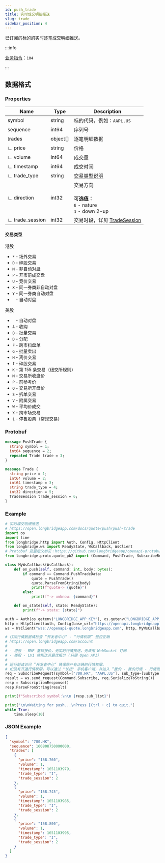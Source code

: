 ```yaml
---
id: push_trade
title: 实时成交明细推送
slug: trade
sidebar_position: 4
---
```


已订阅的标的的实时逐笔成交明细推送。

:::info

[业务指令](../../socket/protocol/push)：`104`

:::

## 数据格式

### Properties

| Name            | Type     | Description                                                           |
| --------------- | -------- | --------------------------------------------------------------------- |
| symbol          | string   | 标的代码，例如：`AAPL.US`                                             |
| sequence        | int64    | 序列号                                                                |
| trades          | object[] | 逐笔明细数据                                                          |
| ∟ price         | string   | 价格                                                                  |
| ∟ volume        | int64    | 成交量                                                                |
| ∟ timestamp     | int64    | 成交时间                                                              |
| ∟ trade_type    | string   | [交易类型说明](#交易类型)                                             |
| ∟ direction     | int32    | 交易方向 <br/><br />**可选值：**<br/>`0` - nature<br/>`1` - down 2-up |
| ∟ trade_session | int32    | 交易时段，详见 [TradeSession](../objects#tradesession---交易时段)     |

#### 交易类型

港股

- `*` - 场外交易
- `D` - 碎股交易
- `M` - 非自动对盘
- `P` - 开市前成交盘
- `U` - 竞价交易
- `X` - 同一券商非自动对盘
- `Y` - 同一券商自动对盘
- ` ` - 自动对盘

美股

- ` ` - 自动对盘
- `A` - 收购
- `B` - 批量交易
- `D` - 分配
- `F` - 跨市扫盘单
- `G` - 批量卖出
- `H` - 离价交易
- `I` - 碎股交易
- `K` - 第 155 条交易（纽交所规则）
- `M` - 交易所收盘价
- `P` - 前参考价
- `Q` - 交易所开盘价
- `S` - 拆单交易
- `V` - 附属交易
- `W` - 平均价成交
- `X` - 跨市场交易
- `1` - 停售股票（常规交易）

### Protobuf

```protobuf
message PushTrade {
  string symbol = 1;
  int64 sequence = 2;
  repeated Trade trade = 3;
}

message Trade {
  string price = 1;
  int64 volume = 2;
  int64 timestamp = 3;
  string trade_type = 4;
  int32 direction = 5;
  TradeSession trade_session = 6;
}
```

### Example

```python
# 实时成交明细推送
# https://open.longbridgeapp.com/docs/quote/push/push-trade
import os
import time
from longbridge.http import Auth, Config, HttpClient
from longbridge.ws import ReadyState, WsCallback, WsClient
# Protobuf 变量定义参见：https://github.com/longbridgeapp/openapi-protobufs/blob/main/quote/api.proto
from longbridge.proto.quote_pb2 import (Command, PushTrade, SubscribeRequest, SubscriptionResponse, SubType)

class MyWsCallback(WsCallback):
    def on_push(self, command: int, body: bytes):
        if command == Command.PushTradeData:
            quote = PushTrade()
            quote.ParseFromString(body)
            print(f"quote-> {quote}")
        else:
            print(f"-> unknow: {command}")

    def on_state(self, state: ReadyState):
        print(f"-> state: {state}")

auth = Auth(os.getenv("LONGBRIDGE_APP_KEY"), os.getenv("LONGBRIDGE_APP_SECRET"), access_token=os.getenv("LONGBRIDGE_ACCESS_TOKEN"))
http = HttpClient(auth, Config(base_url="https://openapi.longbridgeapp.com"))
ws = WsClient("wss://openapi-quote.longbridgeapp.com", http, MyWsCallback())

# 订阅行情数据请检查 “开发者中心“ - “行情权限” 是否正确
# https://open.longbridgeapp.com/account
#
# - 港股 - BMP 基础报价，无实时行情推送，无法用 WebSocket 订阅
# - 美股 - LV1 纳斯达克最优报价 (只限 Open API）
#
# 运行前请访问 “开发者中心“ 确保账户有正确的行情权限。
# 如没有开通行情权限，可以通过 "长桥" 手机客户端，并进入 “我的 - 我的行情 - 行情商城“ 购买开通行情权限。
req = SubscribeRequest(symbol=["700.HK", "AAPL.US"], sub_type=[SubType.TRADE], is_first_push=True)
result = ws.send_request(Command.Subscribe, req.SerializeToString())
resp = SubscriptionResponse()
resp.ParseFromString(result)

print(f"Subscribed symbol:\n\n {resp.sub_list}")

print("\n\nWaiting for push...\nPress [Ctrl + c] to quit.")
while True:
    time.sleep(10)
```

### JSON Example

```json
{
  "symbol": "700.HK",
  "sequence": 160808750000000,
  "trades": [
    {
      "price": "158.760",
      "volume": 1,
      "timestamp": 1651103979,
      "trade_type": "I",
      "trade_session": 2
    },
    {
      "price": "158.745",
      "volume": 1,
      "timestamp": 1651103985,
      "trade_type": "I",
      "trade_session": 2
    },
    {
      "price": "158.800",
      "volume": 1,
      "timestamp": 1651103995,
      "trade_type": "I",
      "trade_session": 2
    }
  ]
}
```
